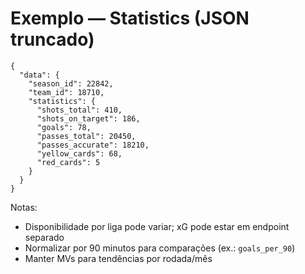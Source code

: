 # Exemplo — Statistics (JSON truncado)

```
{
  "data": {
    "season_id": 22842,
    "team_id": 18710,
    "statistics": {
      "shots_total": 410,
      "shots_on_target": 186,
      "goals": 78,
      "passes_total": 20450,
      "passes_accurate": 18210,
      "yellow_cards": 68,
      "red_cards": 5
    }
  }
}
```

Notas:
- Disponibilidade por liga pode variar; xG pode estar em endpoint separado
- Normalizar por 90 minutos para comparações (ex.: `goals_per_90`)
- Manter MVs para tendências por rodada/mês
